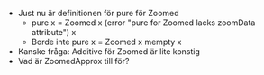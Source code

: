 
- Just nu är definitionen för pure för Zoomed
	- pure x = Zoomed x (error "pure for Zoomed lacks zoomData attribute") x
	- Borde inte pure x = Zoomed x mempty x
- Kanske fråga: Additive för Zoomed är lite konstig
- Vad är ZoomedApprox till för?